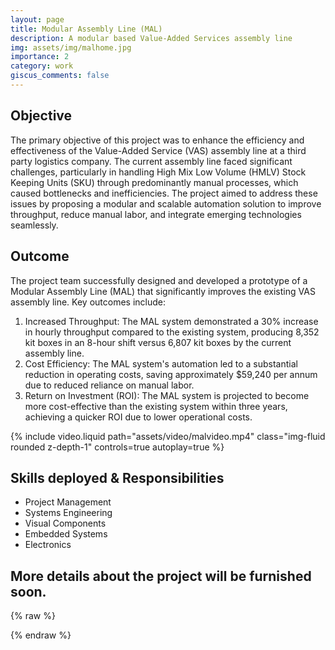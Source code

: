 ```yaml
---
layout: page
title: Modular Assembly Line (MAL)
description: A modular based Value-Added Services assembly line
img: assets/img/malhome.jpg
importance: 2
category: work
giscus_comments: false
---
```


<!-- Describe the objective of MAL -->
## Objective
The primary objective of this project was to enhance the efficiency and effectiveness of the Value-Added Service (VAS) assembly line at a third party logistics company. The current assembly line faced significant challenges, particularly in handling High Mix Low Volume (HMLV) Stock Keeping Units (SKU) through predominantly manual processes, which caused bottlenecks and inefficiencies. The project aimed to address these issues by proposing a modular and scalable automation solution to improve throughput, reduce manual labor, and integrate emerging technologies seamlessly.

## Outcome
The project team successfully designed and developed a prototype of a Modular Assembly Line (MAL) that significantly improves the existing VAS assembly line. Key outcomes include:

1. Increased Throughput: The MAL system demonstrated a 30% increase in hourly throughput compared to the existing system, producing 8,352 kit boxes in an 8-hour shift versus 6,807 kit boxes by the current assembly line.
2. Cost Efficiency: The MAL system's automation led to a substantial reduction in operating costs, saving approximately $59,240 per annum due to reduced reliance on manual labor.
3. Return on Investment (ROI): The MAL system is projected to become more cost-effective than the existing system within three years, achieving a quicker ROI due to lower operational costs.

<div class="videorow">
    <div class="col-sm mt-3 mt-md-0">
        {% include video.liquid path="assets/video/malvideo.mp4" class="img-fluid rounded z-depth-1" controls=true autoplay=true %}
    </div>
</div>

## Skills deployed & Responsibilities
- Project Management
- Systems Engineering
- Visual Components
- Embedded Systems
- Electronics

## More details about the project will be furnished soon.


{% raw %}

{% endraw %}
